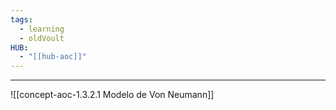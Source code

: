 ```yaml
---
tags:
  - learning
  - oldVoult
HUB:
  - "[[hub-aoc]]"
---
```


---
![[concept-aoc-1.3.2.1 Modelo de Von Neumann]]